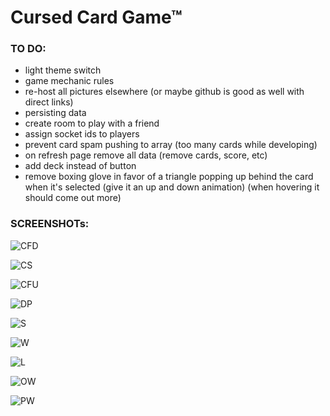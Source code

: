 # Cursed Card Game™

### TO DO:

- light theme switch
- game mechanic rules
- re-host all pictures elsewhere (or maybe github is good as well with direct links)
- persisting data
- create room to play with a friend
- assign socket ids to players
- prevent card spam pushing to array (too many cards while developing)
- on refresh page remove all data (remove cards, score, etc)
- add deck instead of button
- remove boxing glove in favor of a triangle popping up behind the card when it's selected (give it an up and down animation) (when hovering it should come out more)

### SCREENSHOTs:

![CFD](https://github.com/PG-8/card-game/blob/master/src/media/screenshots/CARDS%20FACE%20DOWN.png)

![CS](https://github.com/PG-8/card-game/blob/master/src/media/screenshots/CARD%20SELECTED.png)

![CFU](https://github.com/PG-8/card-game/blob/master/src/media/screenshots/CARDS%20FACE%20UP.png)

![DP](https://github.com/PG-8/card-game/blob/master/src/media/screenshots/DUEL%20PAGE.png)

![S](https://github.com/PG-8/card-game/blob/master/src/media/screenshots/STALEMATE.png)

![W](https://github.com/PG-8/card-game/blob/master/src/media/screenshots/WIN.png)

![L](https://github.com/PG-8/card-game/blob/master/src/media/screenshots/LOSE.png)

![OW](https://github.com/PG-8/card-game/blob/master/src/media/screenshots/OPPONENT%20WIN.png)

![PW](https://github.com/PG-8/card-game/blob/master/src/media/screenshots/PLAYER%20WIN.png)
